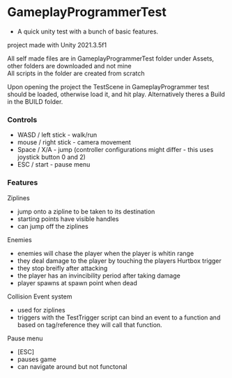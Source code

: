 # GameplayProgrammerTest

- A quick unity test with a bunch of basic features.

project made with Unity 2021.3.5f1

All self made files are in GameplayProgrammerTest folder under Assets, other folders are downloaded and not mine <br>
All scripts in the folder are created from scratch

Upon opening the project the TestScene in GameplayProgrammer test should be loaded, otherwise load it, and hit play.
Alternatively theres a Build in the BUILD folder.

### Controls
- WASD / left stick - walk/run
- mouse / right stick - camera movement
- Space / X/A - jump (controller configurations might differ - this uses joystick button 0 and 2)
- ESC / start - pause menu

### Features

Ziplines 
- jump onto a zipline to be taken to its destination 
- starting points have visible handles
- can jump off the ziplines

Enemies
- enemies will chase the player when the player is whitin range
- they deal damage to the player by touching the players Hurtbox trigger
- they stop breifly after attacking
- the player has an invincibility period after taking damage
- player spawns at spawn point when dead

Collision Event system
- used for ziplines
- triggers with the TestTrigger script can bind an event to a function and based on tag/reference they will call that function.

Pause menu
- [ESC]
- pauses game
- can navigate around but not functonal


